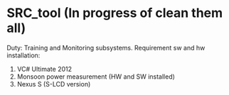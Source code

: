SRC_tool (In progress of clean them all)
========

Duty: Training and Monitoring subsystems.
Requirement sw and hw installation:
1) VC# Ultimate 2012
2) Monsoon power measurement (HW and SW installed)
3) Nexus S (S-LCD version)


